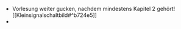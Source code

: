 - Vorlesung weiter gucken, nachdem mindestens Kapitel 2 gehört! [[Kleinsignalschaltbild#^b724e5]]
- 